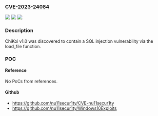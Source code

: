 ### [CVE-2023-24084](https://cve.mitre.org/cgi-bin/cvename.cgi?name=CVE-2023-24084)
![](https://img.shields.io/static/v1?label=Product&message=n%2Fa&color=blue)
![](https://img.shields.io/static/v1?label=Version&message=n%2Fa&color=blue)
![](https://img.shields.io/static/v1?label=Vulnerability&message=n%2Fa&color=brighgreen)

### Description

ChiKoi v1.0 was discovered to contain a SQL injection vulnerability via the load_file function.

### POC

#### Reference
No PoCs from references.

#### Github
- https://github.com/nu11secur1ty/CVE-nu11secur1ty
- https://github.com/nu11secur1ty/Windows10Exploits

